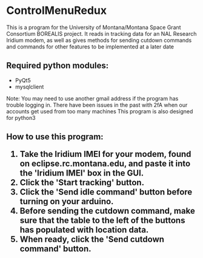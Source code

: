 # ControlMenuRedux

This is a program for the University of Montana/Montana Space Grant Consortium BOREALIS project. 
It reads in tracking data for an NAL Research Iridium modem, as well as gives methods for sending cutdown commands
and commands for other features to be implemented at a later date

<h2>Required python modules:</h2>
<ul>
<li>PyQt5</li>
<li>mysqlclient</li>
</ul>

Note: You may need to use another gmail address if the program has trouble logging in. There have been issues in the past with 2fA when our accounts get used from too many machines
This program is also designed for python3


<h2>How to use this program:
  <ol>
    <li>Take the Iridium IMEI for your modem, found on eclipse.rc.montana.edu, and paste it into the 'Iridium IMEI' box in the GUI.
    <li>Click the 'Start tracking' button.
    <li>Click the 'Send idle command' button before turning on your arduino.
    <li>Before sending the cutdown command, make sure that the table to the left of the buttons has populated with location data.
    <li>When ready, click the 'Send cutdown command' button.
   



